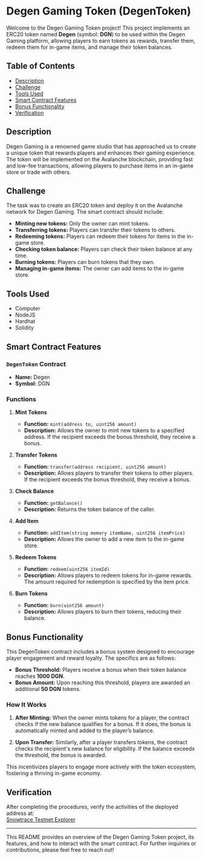 # Degen Gaming Token (DegenToken)

Welcome to the Degen Gaming Token project! This project implements an ERC20 token named **Degen** (symbol: **DGN**) to be used within the Degen Gaming platform, allowing players to earn tokens as rewards, transfer them, redeem them for in-game items, and manage their token balances.

## Table of Contents

- [Description](#description)
- [Challenge](#challenge)
- [Tools Used](#tools-used)
- [Smart Contract Features](#smart-contract-features)
- [Bonus Functionality](#bonus-functionality)
- [Verification](#verification)

## Description

Degen Gaming is a renowned game studio that has approached us to create a unique token that rewards players and enhances their gaming experience. The token will be implemented on the Avalanche blockchain, providing fast and low-fee transactions, allowing players to purchase items in an in-game store or trade with others.

## Challenge

The task was to create an ERC20 token and deploy it on the Avalanche network for Degen Gaming. The smart contract should include:

- **Minting new tokens:** Only the owner can mint tokens.
- **Transferring tokens:** Players can transfer their tokens to others.
- **Redeeming tokens:** Players can redeem their tokens for items in the in-game store.
- **Checking token balance:** Players can check their token balance at any time.
- **Burning tokens:** Players can burn tokens that they own.
- **Managing in-game items:** The owner can add items to the in-game store.

## Tools Used

- Computer
- NodeJS
- Hardhat
- Solidity

## Smart Contract Features

### `DegenToken` Contract

- **Name:** Degen
- **Symbol:** DGN

### Functions

1. **Mint Tokens**
   - **Function:** `mint(address to, uint256 amount)`
   - **Description:** Allows the owner to mint new tokens to a specified address. If the recipient exceeds the bonus threshold, they receive a bonus.

2. **Transfer Tokens**
   - **Function:** `transfer(address recipient, uint256 amount)`
   - **Description:** Allows players to transfer their tokens to other players. If the recipient exceeds the bonus threshold, they receive a bonus.

3. **Check Balance**
   - **Function:** `getBalance()`
   - **Description:** Returns the token balance of the caller.

4. **Add Item**
   - **Function:** `addItem(string memory itemName, uint256 itemPrice)`
   - **Description:** Allows the owner to add a new item to the in-game store.

5. **Redeem Tokens**
   - **Function:** `redeem(uint256 itemId)`
   - **Description:** Allows players to redeem tokens for in-game rewards. The amount required for redemption is specified by the item price.

6. **Burn Tokens**
   - **Function:** `burn(uint256 amount)`
   - **Description:** Allows players to burn their tokens, reducing their balance.

## Bonus Functionality

This DegenToken contract includes a bonus system designed to encourage player engagement and reward loyalty. The specifics are as follows:

- **Bonus Threshold:** Players receive a bonus when their token balance reaches **1000 DGN**.
- **Bonus Amount:** Upon reaching this threshold, players are awarded an additional **50 DGN** tokens.

### How It Works

1. **After Minting:** When the owner mints tokens for a player, the contract checks if the new balance qualifies for a bonus. If it does, the bonus is automatically minted and added to the player’s balance.
  
2. **Upon Transfer:** Similarly, after a player transfers tokens, the contract checks the recipient's new balance for eligibility. If the balance exceeds the threshold, the bonus is awarded.

This incentivizes players to engage more actively with the token ecosystem, fostering a thriving in-game economy.

## Verification

After completing the procedures, verify the activities of the deployed address at:  
[Snowtrace Testnet Explorer](https://testnet.snowtrace.io/)

---

This README provides an overview of the Degen Gaming Token project, its features, and how to interact with the smart contract. For further inquiries or contributions, please feel free to reach out!
